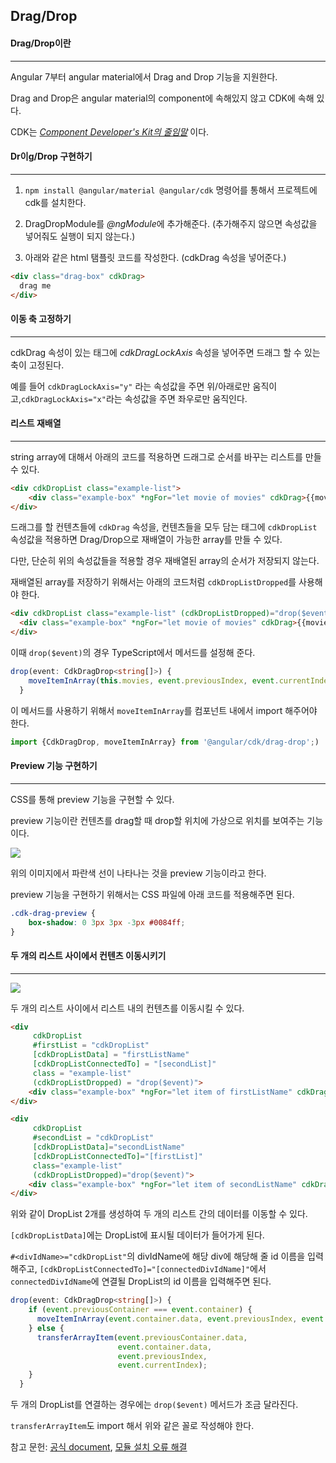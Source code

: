 ## Drag/Drop

#### Drag/Drop이란

---

Angular 7부터 angular material에서 Drag and Drop 기능을 지원한다.

Drag and Drop은 angular material의 component에 속해있지 않고 CDK에 속해 있다.

CDK는 <u>*Component Developer's Kit의 줄임말*</u> 이다.



#### Dr이g/Drop 구현하기

---

1. `npm install @angular/material @angular/cdk` 명령어를 통해서 프로젝트에 cdk를 설치한다.

2. DragDropModule를 *@ngModule*에 추가해준다. (추가해주지 않으면 속성값을 넣어줘도 실행이 되지 않는다.)

3. 아래와 같은 html 탬플릿 코드를 작성한다. (cdkDrag 속성을 넣어준다.)

```html
<div class="drag-box" cdkDrag>
  drag me
</div>
```



####  이동 축 고정하기

---

cdkDrag 속성이 있는 태그에 *cdkDragLockAxis* 속성을 넣어주면 드래그 할 수 있는 축이 고정된다.

예를 들어 `cdkDragLockAxis="y"` 라는 속성값을 주면 위/아래로만 움직이고,`cdkDragLockAxis="x"`라는 속성값을 주면 좌우로만 움직인다.



#### 리스트 재배열

---

string array에 대해서 아래의 코드를 적용하면 드래그로 순서를 바꾸는 리스트를 만들 수 있다.

```html
<div cdkDropList class="example-list">
    <div class="example-box" *ngFor="let movie of movies" cdkDrag>{{movie}}</div>
</div>
```

드래그를 할 컨텐츠들에 `cdkDrag` 속성을, 컨텐츠들을 모두 담는 태그에 `cdkDropList` 속성값을 적용하면 Drag/Drop으로 재배열이 가능한 array를 만들 수 있다.

다만, 단순히 위의 속성값들을 적용할 경우 재배열된 array의 순서가 저장되지 않는다.

재배열된 array를 저장하기 위해서는 아래의 코드처럼 `cdkDropListDropped`를 사용해야 한다.

```html
<div cdkDropList class="example-list" (cdkDropListDropped)="drop($event)">
  <div class="example-box" *ngFor="let movie of movies" cdkDrag>{{movie}}</div>
</div>
```



이때 `drop($event)`의 경우 TypeScript에서 메서드를 설정해 준다.

```typescript
drop(event: CdkDragDrop<string[]>) {
    moveItemInArray(this.movies, event.previousIndex, event.currentIndex);
  }
```

이 메서드를 사용하기 위해서 `moveItemInArray`를 컴포넌트 내에서 import 해주어야 한다.

```typescript
import {CdkDragDrop, moveItemInArray} from '@angular/cdk/drag-drop';)
```



#### Preview 기능 구현하기

---

CSS를 통해 preview 기능을 구현할 수 있다.

preview 기능이란 컨텐츠를 drag할 때 drop할 위치에 가상으로 위치를 보여주는 기능이다.

![](/Users/byungjuchae/Desktop/angular-7-drag-drop-example-custom-placeholder.gif)

위의 이미지에서 파란색 선이 나타나는 것을 preview 기능이라고 한다.

preview 기능을 구현하기 위해서는 CSS 파일에 아래 코드를 적용해주면 된다.

```css
.cdk-drag-preview {
    box-shadow: 0 3px 3px -3px #0084ff;
}
```



#### 두 개의 리스트 사이에서 컨텐츠 이동시키기

---

![](/Users/byungjuchae/Desktop/angular-7-drag-drop-example-transfer-lists-item.gif)

두 개의 리스트 사이에서 리스트 내의 컨텐츠를 이동시킬 수 있다.

```html
<div
     cdkDropList
     #firstList = "cdkDropList"
     [cdkDropListData] = "firstListName"
     [cdkDropListConnectedTo] = "[secondList]"
     class = "example-list"
     (cdkDropListDropped) = "drop($event)">
    <div class="example-box" *ngFor="let item of firstListName" cdkDrag>{{item}}</div>
</div>

<div
     cdkDropList
     #secondList = "cdkDropList"
     [cdkDropListData]="secondListName"
     [cdkDropListConnectedTo]="[firstList]"
     class="example-list"
     (cdkDropListDropped)="drop($event)">
    <div class="example-box" *ngFor="let item of secondListName" cdkDrag>{{item}}</div>
</div>
```

위와 같이 DropList 2개를 생성하여 두 개의 리스트 간의 데이터를 이동할 수 있다.

`[cdkDropListData]`에는 DropList에 표시될 데이터가 들어가게 된다.

`#<divIdName>="cdkDropList"`의 divIdName에 해당 div에 해당해 줄 id 이름을 입력해주고,  `[cdkDropListConnectedTo]="[connectedDivIdName]"`에서 `connectedDivIdName`에 연결될 DropList의 id 이름을 입력해주면 된다.



```typescript
drop(event: CdkDragDrop<string[]>) {
    if (event.previousContainer === event.container) {
      moveItemInArray(event.container.data, event.previousIndex, event.currentIndex);
    } else {
      transferArrayItem(event.previousContainer.data,
                        event.container.data,
                        event.previousIndex,
                        event.currentIndex);
    }
  }

```

두 개의 DropList를 연결하는 경우에는 `drop($event)` 메서드가 조금 달라진다.

`transferArrayItem`도 import 해서 위와 같은 꼴로 작성해야 한다.



참고 문헌: [공식 document](<https://material.angular.io/cdk/drag-drop/overview>), [모듈 설치 오류 해결](<https://grokonez.com/frontend/angular/angular-7/angular-7-drag-and-drop-example-angular-material-cdk>)